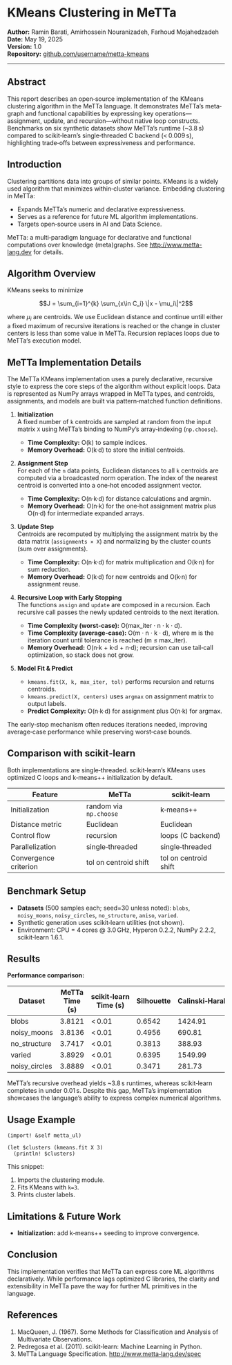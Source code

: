 # KMeans Clustering in MeTTa

**Author:** Ramin Barati, Amirhossein Nouranizadeh, Farhoud Mojahedzadeh  
**Date:** May 19, 2025  
**Version:** 1.0  
**Repository:** [github.com/username/metta-kmeans](https://github.com/SNetGrant/metta-ul)

---

## Abstract
This report describes an open‑source implementation of the KMeans clustering algorithm in the MeTTa language. It demonstrates MeTTa’s meta­graph and functional capabilities by expressing key operations—assignment, update, and recursion—without native loop constructs. Benchmarks on six synthetic datasets show MeTTa’s runtime (~3.8 s) compared to scikit‑learn’s single‑threaded C backend (< 0.009 s), highlighting trade‑offs between expressiveness and performance.

## Introduction
Clustering partitions data into groups of similar points. KMeans is a widely used algorithm that minimizes within‑cluster variance. Embedding clustering in MeTTa:

- Expands MeTTa’s numeric and declarative expressiveness.  
- Serves as a reference for future ML algorithm implementations.  
- Targets open‑source users in AI and Data Science.

MeTTa: a multi‑paradigm language for declarative and functional computations over knowledge (meta)graphs. See http://www.metta-lang.dev for details.

## Algorithm Overview
KMeans seeks to minimize
```math
J = \sum_{i=1}^{k} \sum_{x\in C_i} \|x - \mu_i\|^2
```

where $\mu_i$ are centroids. We use Euclidean distance and continue untill either a fixed maximum of recursive iterations is reached or the change in cluster centers is less than some value in MeTTa. Recursion replaces loops due to MeTTa’s execution model.


## MeTTa Implementation Details

The MeTTa KMeans implementation uses a purely declarative, recursive style to express the core steps of the algorithm without explicit loops. Data is represented as NumPy arrays wrapped in MeTTa types, and centroids, assignments, and models are built via pattern‐matched function definitions.

1. **Initialization**  
   A fixed number of `k` centroids are sampled at random from the input matrix `X` using MeTTa’s binding to NumPy’s array‐indexing (`np.choose`).  
   - **Time Complexity:** O(k) to sample indices.  
   - **Memory Overhead:** O(k·d) to store the initial centroids.

2. **Assignment Step**  
   For each of the `n` data points, Euclidean distances to all `k` centroids are computed via a broadcasted norm operation. The index of the nearest centroid is converted into a one‐hot encoded assignment vector.  
   - **Time Complexity:** O(n·k·d) for distance calculations and argmin.  
   - **Memory Overhead:** O(n·k) for the one‐hot assignment matrix plus O(n·d) for intermediate expanded arrays.

3. **Update Step**  
   Centroids are recomputed by multiplying the assignment matrix by the data matrix (`assignments × X`) and normalizing by the cluster counts (sum over assignments).  
   - **Time Complexity:** O(n·k·d) for matrix multiplication and O(k·n) for sum reduction.  
   - **Memory Overhead:** O(k·d) for new centroids and O(k·n) for assignment reuse.

4. **Recursive Loop with Early Stopping**  
   The functions `assign` and `update` are composed in a recursion. Each recursive call passes the newly updated centroids to the next iteration.  
   - **Time Complexity (worst-case):** O(max_iter · n · k · d).  
   - **Time Complexity (average-case):** O(m · n · k · d), where m is the iteration count until tolerance is reached (m ≤ max_iter).  
   - **Memory Overhead:** O(n·k + k·d + n·d); recursion can use tail‑call optimization, so stack does not grow.

5. **Model Fit & Predict**  
   - `kmeans.fit(X, k, max_iter, tol)` performs recursion and returns centroids.  
   - `kmeans.predict(X, centers)` uses `argmax` on assignment matrix to output labels.  
   - **Predict Complexity:** O(n·k·d) for assignment plus O(n·k) for argmax.

The early‑stop mechanism often reduces iterations needed, improving average‑case performance while preserving worst‑case bounds.

## Comparison with scikit‑learn
Both implementations are single‑threaded. scikit‑learn’s KMeans uses optimized C loops and k‑means++ initialization by default.

| Feature               | MeTTa                  | scikit‑learn          |
|-----------------------|------------------------|-----------------------|
| Initialization        | random via `np.choose` | k‑means++             |
| Distance metric       | Euclidean              | Euclidean             |
| Control flow          | recursion              | loops (C backend)     |
| Parallelization       | single‑threaded        | single‑threaded       |
| Convergence criterion | tol on centroid shift  | tol on centroid shift |

## Benchmark Setup
- **Datasets** (500 samples each; seed=30 unless noted): `blobs`, `noisy_moons`, `noisy_circles`, `no_structure`, `aniso`, `varied`.  
- Synthetic generation uses scikit‑learn utilities (not shown).  
- Environment: CPU = 4 cores @ 3.0 GHz, Hyperon 0.2.2, NumPy 2.2.2, scikit‑learn 1.6.1.

## Results
**Performance comparison:**

| Dataset        | MeTTa Time (s) | scikit‑learn Time (s) | Silhouette | Calinski‑Harabasz | Davies‑Bouldin | ARI     | NMI    | AMI     |
| -------------- | -------------- | --------------------- | ---------- | ----------------- | -------------- | ------- | ------ | ------- |
| blobs          | 3.8121         | < 0.01                | 0.6542     | 1424.91           | 0.4793         | 0.9703  | 0.9544 | 0.9543  |
| noisy_moons    | 3.8136         | < 0.01                | 0.4956     | 690.81            | 0.8120         | 0.4834  | 0.3856 | 0.3848  |
| no_structure   | 3.7417         | < 0.01                | 0.3813     | 388.93            | 0.8689         | 0.0000  | 0.0000 | 0.0000  |
| varied         | 3.8929         | < 0.01                | 0.6395     | 1549.99           | 0.6104         | 0.7310  | 0.7345 | 0.7335  |
| noisy_circles  | 3.8889         | < 0.01                | 0.3471     | 281.73            | 1.1958         | −0.0017 | 0.0002 | −0.0013 |

MeTTa’s recursive overhead yields ~3.8 s runtimes, whereas scikit‑learn completes in under 0.01 s. Despite this gap, MeTTa’s implementation showcases the language’s ability to express complex numerical algorithms.

## Usage Example
```metta
(import! &self metta_ul)

(let $clusters (kmeans.fit X 3)
  (println! $clusters)
```
This snippet:
1. Imports the clustering module.  
2. Fits KMeans with `k=3`.  
3. Prints cluster labels.

## Limitations & Future Work
- **Initialization:** add k‑means++ seeding to improve convergence.

## Conclusion
This implementation verifies that MeTTa can express core ML algorithms declaratively. While performance lags optimized C libraries, the clarity and extensibility in MeTTa pave the way for further ML primitives in the language.

## References
1. MacQueen, J. (1967). Some Methods for Classification and Analysis of Multivariate Observations.  
2. Pedregosa et al. (2011). scikit‑learn: Machine Learning in Python.  
3. MeTTa Language Specification. http://www.metta‑lang.dev/spec
